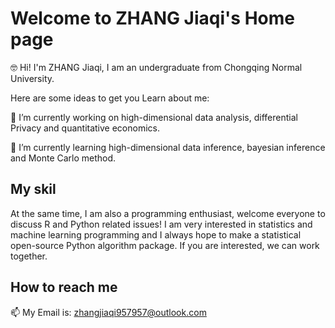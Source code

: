 # Welcome to ZHANG Jiaqi's Home page

🤓 Hi! I'm ZHANG Jiaqi, I am an undergraduate from Chongqing Normal University.

Here are some ideas to get you Learn about me:

🔭  I’m currently working on high-dimensional data analysis, differential Privacy and quantitative economics.

🌱  I’m currently learning high-dimensional data inference, bayesian inference and Monte Carlo method.

## My skil

At the same time, I am also a programming enthusiast, welcome everyone to discuss R and Python related issues! I am very interested in statistics and machine learning programming and I always hope to make a statistical open-source Python algorithm package. If you are interested, we can work together.

##  How to reach me
 
 📫 My Email is: <zhangjiaqi957957@outlook.com>
